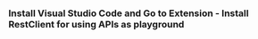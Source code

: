 
### Install Visual Studio Code and Go to Extension - Install RestClient for using APIs as playground
